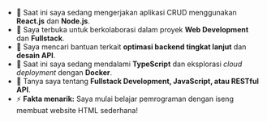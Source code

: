 * 🔭 Saat ini saya sedang mengerjakan aplikasi CRUD menggunakan **React.js** dan **Node.js**.
* 👯 Saya terbuka untuk berkolaborasi dalam proyek **Web Development** dan **Fullstack**.
* 🤝 Saya mencari bantuan terkait **optimasi backend tingkat lanjut** dan **desain API**.
* 🌱 Saat ini saya sedang mendalami **TypeScript** dan eksplorasi *cloud deployment* dengan **Docker**.
* 💬 Tanya saya tentang **Fullstack Development, JavaScript, atau RESTful API**.
* ⚡ **Fakta menarik:** Saya mulai belajar pemrograman dengan iseng membuat website HTML sederhana!
